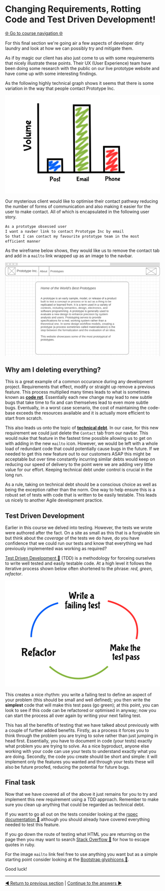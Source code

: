 Changing Requirements, Rotting Code and Test Driven Development!
==================================================================

[:globe_with_meridians: Go to course navigation :globe_with_meridians:](./navigation.md)

For this final section we're going air a few aspects of developer dirty laundry and look at how we can possibly try and mitigate them.

As if by magic our client has also just come to us with some requirements that nicely illustrate these points. Their UX (User Experience) team have been doing some research with the public on our live prototype website and have come up with some interesting findings.

As the following highly technical graph shows it seems that there is some variation in the way that people contact Prototype Inc.

![graph](../images/graph.png)

Our mysterious client would like to optimise their contact pathway reducing the number of forms of communication and also making it easier for the user to make contact. All of which is encapsulated in the following user story.

```
As a prototype obsessed user
I want a navber link to contact Prototype Inc by email 
So that I can contact my favourite prototype team in the most efficient manner
```

As the wireframe below shows, they would like us to remove the contact tab and add in a `mailto` link wrapped up as an image to the navbar.

![final wireframe](../images/finalWireframe.png)

Why am I deleting everything?
-----------------------------

This is a great example of a common occurance during any development project. Requirements that effect, modify or straight up remove a previous feature. This process multiplied many times leads to what is sometimes known as **[code rot](http://www.agile-process.org/change.html)**. Essentially each new change may lead to new subtle bugs that take time to fix and can themselves lead to even more subtle bugs. Eventually, in a worst case scenario, the cost of maintaining the code-base exceeds the resources available and it is actually more efficient to start from scratch.

This also leads us onto the topic of **[technical debt](https://martinfowler.com/bliki/TechnicalDebt.html)**. In our case, for this new requirement we could just delete the `Contact` tab from our navbar. This would nuke that feature in the fastest time possible allowing us to get on with adding in the new `mailto` icon. However, we would be left with a whole load of redundant code that could potentially cause bugs in the future. If we needed to get this new feature out to our customers ASAP this might be acceptable but over time constantly incurring similar debts would keep on reducing our speed of delivery to the point were we are adding very little value for our effort. Keeping technical debt under control is crucial in the long run.

As a rule, taking on technical debt should be a conscious choice as well as being the exception rather than the norm. One way to help ensure this is a robust set of tests with code that is written to be easily testable. This leads us nicely to another Agile development practice.

Test Driven Development
----------------------

Earlier in this course we delved into testing. However, the tests we wrote were authored after the fact. On a site as small as this that is a forgivable sin but think about the *coverage* of the tests we do have, do you have confidence that we could run our tests and know that everything we had previously implemented was working as required?

[Test Driven Development :link:](http://www.extremeprogramming.org/rules/testfirst.html) (TDD) is a methodology for forceing ourselves to write well tested and easily testable code. At a high level it follows the iterative process shown below often shortened to the phrase: *red, green, refactor*.

![TDD](../images/tdd.png)

This creates a nice rhythm: you write a failing test to define an aspect of your problem (this should be small and well defined); you then write the **simplest** code that will make this test pass (go green); at this point, you can look to see if this code can be refactored or optimised in anyway; now you can start the process all over again by writing your next failing test.

This has all the benefits of testing that we have talked about previously with a couple of further added benefits. Firstly, as a process it forces you to think through the problem you are trying to solve rather than just jumping in head first. Essentially, you have to document in code (your tests) exactly what problem you are trying to solve. As a nice byproduct, anyone else working with your code can use your tests to understand exactly what you are doing. Secondly, the code you create should be short and simple: it will implement only the features you wanted and through your tests these will also be future proofed, reducing the potential for future bugs.

Final task
----------

Now that we have covered all of the above it just remains for you to try and implement this new requirement using a TDD approach. Remember to make sure you clean up anything that could be regarded as technical debt.

If you want to go all out on the tests consider looking at the [rspec documentation :link:](http://rspec.info/documentation/3.6/rspec-core/) although you should already have covered everything needed to test this feature.

If you go down the route of testing what HTML you are returning on the page then you may want to search [Stack Overflow :link:](https://stackoverflow.com) for how to escape quotes in ruby.

For the image `mailto` link feel free to use anything you want but as a simple starting point consider looking at the [Bootstrap glyphicons :link:](https://getbootstrap.com/docs/3.3/components/).

Good luck!

----------------------------------
[:arrow_backward: Return to previous section](../courseSections/section14.md) | [Continue to the answers :arrow_forward:](../tasks/task7.md)
